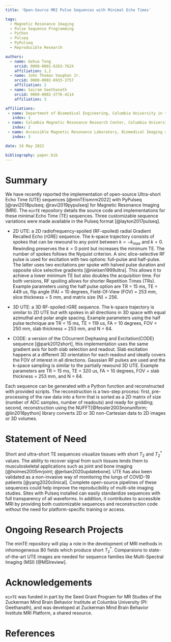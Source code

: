 ```yaml
---
title: 'Open-Source MRI Pulse Sequences with Minimal Echo Times'

tags:
  - Magnetic Resonance Imaging
  - Pulse Sequence Programming
  - Python
  - Pulseq
  - PyPulseq
  - Reproducible Research

authors:
  - name: Gehua Tong
    orcid: 0000-0001-6263-762X
    affiliation: 1,2
  - name: John Thomas Vaughan Jr.
    orcid: 0000-0002-6933-3757
    affiliation: 2
  - name: Sairam Geethanath
    orcid: 0000-0002-3776-4114
    affiliation: 3

affiliations:
 - name: Department of Biomedical Engineering, Columbia University in the City of New York
   index: 1
 - name: Columbia Magnetic Resonance Research Center, Columbia University in the City of New York
   index: 2
 - name: Accessible Magnetic Resonance Laboratory, Biomedical Imaging and Engineering Institute, Department of Diagnostic, Molecular and Interventional Radiology, Icahn School of Medicine at Mt. Sinai
   index: 3 

date: 24 May 2022

bibliography: paper.bib
---
```

# Summary
We have recently reported the implementation of open-source Ultra-short Echo Time (UTE) sequences [@minTEismrm2022] with PyPulseq [@ravi2018pulseq; @ravi2019pypulseq] for Magnetic Resonance Imaging (MRI). The ``minTE`` repository details the source code and implementations for these minimal Echo Time (TE) sequences. Three customizable sequence variations were made available in the Pulseq format [@layton2017pulseq].

* 2D UTE: a 2D radiofrequency-spoiled (RF-spoiled) radial Gradient Recalled Echo (rGRE) sequence. The k-space trajectory consists of spokes that 
can be rewound to any point between $k = -k_{max}$ and $k = 0$. Rewinding preserves the $k = 0$ point but increases the minimum TE. The number of spokes follows the Nyquist criterion. A sinc slice-selective RF pulse is used for excitation with two options: full-pulse and half-pulse. The latter uses two excitations per spoke with halved pulse duration and opposite slice selective gradients [@nielsen1999ultra]. This allows it to achieve a lower minimum TE but also doubles the acquisition time. For both versions, RF spoiling allows for shorter Repetition Times (TRs). Example parameters using the half pulse option are TR = 15 ms, TE = 449 us, flip angle (FA) = 10 degrees, Field-Of-View (FOV) = 253 mm, slice thickness = 5 mm, and matrix size (N) = 256.

* 3D UTE: a 3D RF-spoiled rGRE sequence. The k-space trajectory is similar to 2D UTE but with spokes in all directions in 3D space with equal azimuthal and polar angle spacing. Example parameters using the half pulse technique are TR = 15 ms, TE = 119 us, FA = 10 degrees, FOV = 250 mm, slab thickness = 253 mm, and N = 64. 

* CODE: a version of the COcurrent Dephasing and Excitation(CODE) sequence [@park2012short], this implementation uses the same gradient axis for both slab selection and readout. Slab excitation happens at a different 3D orientation for each readout and ideally covers the FOV of interest in all directions. Gaussian RF pulses are used and the k-space sampling is similar to the partially rewound 3D UTE. Example parameters are TR = 15 ms, TE = 320 us, FA = 10 degrees, FOV = slab thickness = 253 mm, and N = 64. 

Each sequence can be generated with a Python function and reconstructed with provided scripts. The reconstruction is a two-step process: first, pre-processing of the raw data into a form that is sorted as a 2D matrix of size (number of ADC samples, number of readouts) and ready for gridding; second, reconstruction using the NUFFT[@fessler2003nonuniform; @lin2018python] library converts 2D or 3D non-Cartesian data to 2D images or 3D volumes. 

# Statement of Need
Short and ultra-short TE sequences visualize tissues with short $T_2$ and $T_2^*$ values. The ability to recover signal from such tissues lends them to musculoskeletal applications such as joint and bone imaging [@holmes2005mrjoint; @jerban2020updatebone]. UTE has also been validated as a non-invasive way of monitoring the lungs of COVID-19 patients [@yang2020clinical]. Complete open-source pipelines of these sequences could help improve the reproducibility of multi-site imaging studies. Sites with Pulseq installed can easily standardize sequences with full transparency of all waveforms. In addition, it contributes to accessible MRI by providing both customizable sequences and reconstruction code without the need for platform-specific training or access. 
 
# Ongoing Research Projects 
The minTE repository will play a role in the development of MRI methods in inhomogeneous B0 fields which produce short $T_2^*$. Comparsions to state-of-the-art UTE images are needed for sequence families like Multi-Spectral Imaging (MSI) [@MSIreview].

# Acknowledgements
``minTE`` was funded in part by the Seed Grant Program for MR Studies of the Zuckerman Mind Brain Behavior Institute at Columbia University (PI: Geethanath), and was developed at Zuckerman Mind Brain Behavior Institute MRI Platform, a shared resource.

# References




